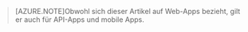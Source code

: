 > [AZURE.NOTE]Obwohl sich dieser Artikel auf Web-Apps bezieht, gilt er auch für API-Apps und mobile Apps.

<!---HONumber=Oct15_HO3-->